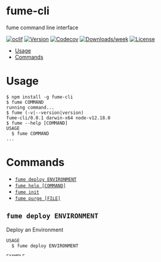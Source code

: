 fume-cli
========

fume command line interface

[![oclif](https://img.shields.io/badge/cli-oclif-brightgreen.svg)](https://oclif.io)
[![Version](https://img.shields.io/npm/v/fume-cli.svg)](https://npmjs.org/package/fume-cli)
[![Codecov](https://codecov.io/gh/fumeapp/fume-cli/branch/master/graph/badge.svg)](https://codecov.io/gh/fumeapp/fume-cli)
[![Downloads/week](https://img.shields.io/npm/dw/fume-cli.svg)](https://npmjs.org/package/fume-cli)
[![License](https://img.shields.io/npm/l/fume-cli.svg)](https://github.com/fumeapp/fume-cli/blob/master/package.json)

<!-- toc -->
* [Usage](#usage)
* [Commands](#commands)
<!-- tocstop -->
# Usage
<!-- usage -->
```sh-session
$ npm install -g fume-cli
$ fume COMMAND
running command...
$ fume (-v|--version|version)
fume-cli/0.0.1 darwin-x64 node-v12.18.0
$ fume --help [COMMAND]
USAGE
  $ fume COMMAND
...
```
<!-- usagestop -->
# Commands
<!-- commands -->
* [`fume deploy ENVIRONMENT`](#fume-deploy-environment)
* [`fume help [COMMAND]`](#fume-help-command)
* [`fume init`](#fume-init)
* [`fume purge [FILE]`](#fume-purge-file)

## `fume deploy ENVIRONMENT`

Deploy an Environment

```
USAGE
  $ fume deploy ENVIRONMENT

EXAMPLE
  $ fume deploy staging
```

_See code: [src/commands/deploy.ts](https://github.com/fumeapp/fume-cli/blob/v0.0.1/src/commands/deploy.ts)_

## `fume help [COMMAND]`

display help for fume

```
USAGE
  $ fume help [COMMAND]

ARGUMENTS
  COMMAND  command to show help for

OPTIONS
  --all  see all commands in CLI
```

_See code: [@oclif/plugin-help](https://github.com/oclif/plugin-help/blob/v3.2.0/src/commands/help.ts)_

## `fume init`

Initialize your fume project

```
USAGE
  $ fume init

OPTIONS
  --name=name  Project Name (sets default environments)
```

_See code: [src/commands/init.ts](https://github.com/fumeapp/fume-cli/blob/v0.0.1/src/commands/init.ts)_

## `fume purge [FILE]`

describe the command here

```
USAGE
  $ fume purge [FILE]

OPTIONS
  -f, --force
  -h, --help       show CLI help
  -n, --name=name  name to print
```

_See code: [src/commands/purge.ts](https://github.com/fumeapp/fume-cli/blob/v0.0.1/src/commands/purge.ts)_
<!-- commandsstop -->
